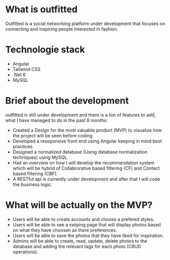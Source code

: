 # What is outfitted
 Outfitted is a  social networking platform under development that focuses on connecting and inspiring people interested in fashion.
# Technologie stack
* Angular 
* Tailwind CSS
* .Net 6
* MySQL
# Brief about the development 
outfitted is still under development and there is a ton of features to add, what I have managed to do in the past 8 months:
* Created a Design for the most valuable product (MVP) to visualize how the project will be seen before coding. 
* Developed a resoponsive front end using Angular keeping in mind best practices.
* Designed a normalized database (Using database normalization techniques) using MySQL.
* Had an overview on how I will develop the recommendation system which will be hybrid of Collabrorative based filtering (CF) and Contect based filtering (CBF).
* A RESTful api is currently under development and after that I will code the business logic.
# What will be actually on the MVP?
* Users will be able to create accounts and choose a prefered styles. 
* Users will be able to see a swiping page that will display photos based on what they have choosen as there preferences. 
* Users will be able to save the photos that they have liked for inspiration. 
* Admins will be able to create, read, update, delete photos to the database and adding the relevant tags for each photo (CRUD operations).
